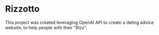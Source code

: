# Rizzotto

This project was created leveraging OpenAI API to create a dating advice website, to help people with their "Rizz".
